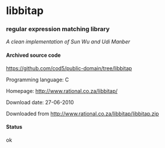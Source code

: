 # libbitap #

### regular expression matching library ###

*A clean implementation of Sun Wu and Udi Manber*

#### Archived source code ####
https://github.com/cod5/public-domain/tree/libbitap

Programming language: C

Homepage: http://www.rational.co.za/libbitap/

Download date: 27-06-2010

Downloaded from http://www.rational.co.za/libbitap/libbitap.zip

#### Status ####
ok

